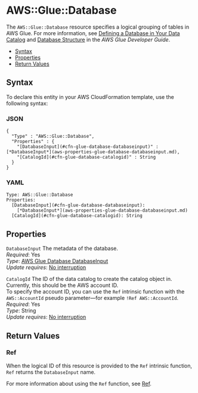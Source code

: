 # AWS::Glue::Database<a name="aws-resource-glue-database"></a>

The `AWS::Glue::Database` resource specifies a logical grouping of tables in AWS Glue\. For more information, see [Defining a Database in Your Data Catalog](http://docs.aws.amazon.com/glue/latest/dg/define-database.html) and [Database Structure](http://docs.aws.amazon.com/glue/latest/dg/aws-glue-api-catalog-databases.html#aws-glue-api-catalog-databases-Database) in the *AWS Glue Developer Guide*\.


+ [Syntax](#aws-resource-glue-database-syntax)
+ [Properties](#aws-resource-glue-database-properties)
+ [Return Values](#aws-resource-glue-database-returnvalues)

## Syntax<a name="aws-resource-glue-database-syntax"></a>

To declare this entity in your AWS CloudFormation template, use the following syntax:

### JSON<a name="aws-resource-glue-database-syntax.json"></a>

```
{
  "Type" : "AWS::Glue::Database",
  "Properties" : {
    "[DatabaseInput](#cfn-glue-database-databaseinput)" : [*DatabaseInput*](aws-properties-glue-database-databaseinput.md),
    "[CatalogId](#cfn-glue-database-catalogid)" : String
  }
}
```

### YAML<a name="aws-resource-glue-database-syntax.yaml"></a>

```
Type: AWS::Glue::Database
Properties:
  [DatabaseInput](#cfn-glue-database-databaseinput): 
    [*DatabaseInput*](aws-properties-glue-database-databaseinput.md)
  [CatalogId](#cfn-glue-database-catalogid): String
```

## Properties<a name="aws-resource-glue-database-properties"></a>

`DatabaseInput`  <a name="cfn-glue-database-databaseinput"></a>
The metadata of the database\.  
 *Required*: Yes  
 *Type*: [AWS Glue Database DatabaseInput](aws-properties-glue-database-databaseinput.md)  
 *Update requires*: [No interruption](using-cfn-updating-stacks-update-behaviors.md#update-no-interrupt) 

`CatalogId`  <a name="cfn-glue-database-catalogid"></a>
The ID of the data catalog to create the catalog object in\. Currently, this should be the AWS account ID\.  
To specify the account ID, you can use the `Ref` intrinsic function with the `AWS::AccountId` pseudo parameter—for example `!Ref AWS::AccountId`\.
 *Required*: Yes  
 *Type*: String  
 *Update requires*: [No interruption](using-cfn-updating-stacks-update-behaviors.md#update-no-interrupt) 

## Return Values<a name="aws-resource-glue-database-returnvalues"></a>

### Ref<a name="w3ab2c21c10d662c11b3"></a>

When the logical ID of this resource is provided to the `Ref` intrinsic function, `Ref` returns the `DatabaseInput` name\.

For more information about using the `Ref` function, see [Ref](intrinsic-function-reference-ref.md)\. 